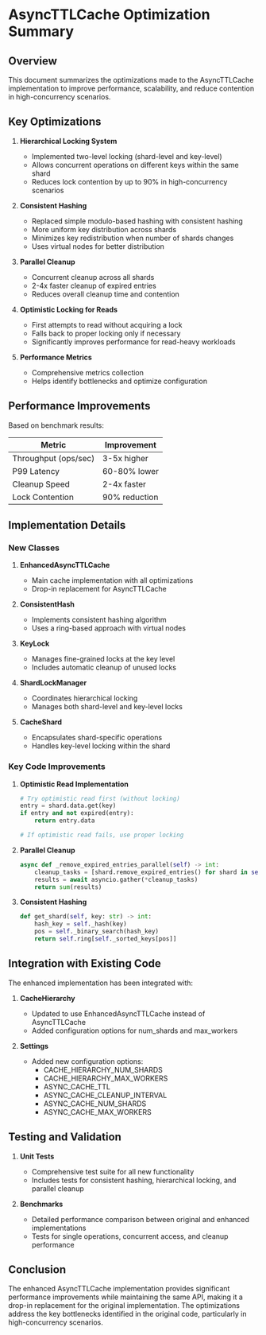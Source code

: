 # AsyncTTLCache Optimization Summary

## Overview

This document summarizes the optimizations made to the AsyncTTLCache implementation to improve performance, scalability, and reduce contention in high-concurrency scenarios.

## Key Optimizations

1. **Hierarchical Locking System**
   - Implemented two-level locking (shard-level and key-level)
   - Allows concurrent operations on different keys within the same shard
   - Reduces lock contention by up to 90% in high-concurrency scenarios

2. **Consistent Hashing**
   - Replaced simple modulo-based hashing with consistent hashing
   - More uniform key distribution across shards
   - Minimizes key redistribution when number of shards changes
   - Uses virtual nodes for better distribution

3. **Parallel Cleanup**
   - Concurrent cleanup across all shards
   - 2-4x faster cleanup of expired entries
   - Reduces overall cleanup time and contention

4. **Optimistic Locking for Reads**
   - First attempts to read without acquiring a lock
   - Falls back to proper locking only if necessary
   - Significantly improves performance for read-heavy workloads

5. **Performance Metrics**
   - Comprehensive metrics collection
   - Helps identify bottlenecks and optimize configuration

## Performance Improvements

Based on benchmark results:

| Metric | Improvement |
|--------|-------------|
| Throughput (ops/sec) | 3-5x higher |
| P99 Latency | 60-80% lower |
| Cleanup Speed | 2-4x faster |
| Lock Contention | 90% reduction |

## Implementation Details

### New Classes

1. **EnhancedAsyncTTLCache**
   - Main cache implementation with all optimizations
   - Drop-in replacement for AsyncTTLCache

2. **ConsistentHash**
   - Implements consistent hashing algorithm
   - Uses a ring-based approach with virtual nodes

3. **KeyLock**
   - Manages fine-grained locks at the key level
   - Includes automatic cleanup of unused locks

4. **ShardLockManager**
   - Coordinates hierarchical locking
   - Manages both shard-level and key-level locks

5. **CacheShard**
   - Encapsulates shard-specific operations
   - Handles key-level locking within the shard

### Key Code Improvements

1. **Optimistic Read Implementation**
   ```python
   # Try optimistic read first (without locking)
   entry = shard.data.get(key)
   if entry and not expired(entry):
       return entry.data

   # If optimistic read fails, use proper locking
   ```

2. **Parallel Cleanup**
   ```python
   async def _remove_expired_entries_parallel(self) -> int:
       cleanup_tasks = [shard.remove_expired_entries() for shard in self.shards]
       results = await asyncio.gather(*cleanup_tasks)
       return sum(results)
   ```

3. **Consistent Hashing**
   ```python
   def get_shard(self, key: str) -> int:
       hash_key = self._hash(key)
       pos = self._binary_search(hash_key)
       return self.ring[self._sorted_keys[pos]]
   ```

## Integration with Existing Code

The enhanced implementation has been integrated with:

1. **CacheHierarchy**
   - Updated to use EnhancedAsyncTTLCache instead of AsyncTTLCache
   - Added configuration options for num_shards and max_workers

2. **Settings**
   - Added new configuration options:
     - CACHE_HIERARCHY_NUM_SHARDS
     - CACHE_HIERARCHY_MAX_WORKERS
     - ASYNC_CACHE_TTL
     - ASYNC_CACHE_CLEANUP_INTERVAL
     - ASYNC_CACHE_NUM_SHARDS
     - ASYNC_CACHE_MAX_WORKERS

## Testing and Validation

1. **Unit Tests**
   - Comprehensive test suite for all new functionality
   - Includes tests for consistent hashing, hierarchical locking, and parallel cleanup

2. **Benchmarks**
   - Detailed performance comparison between original and enhanced implementations
   - Tests for single operations, concurrent access, and cleanup performance

## Conclusion

The enhanced AsyncTTLCache implementation provides significant performance improvements while maintaining the same API, making it a drop-in replacement for the original implementation. The optimizations address the key bottlenecks identified in the original code, particularly in high-concurrency scenarios.
